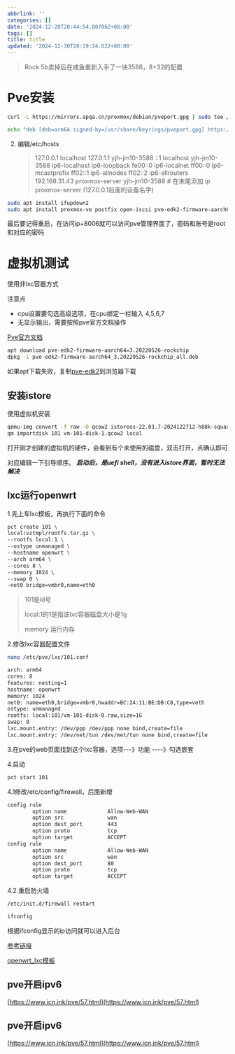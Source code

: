```yaml
---
abbrlink: ''
categories: []
date: '2024-12-28T20:44:54.807062+08:00'
tags: []
title: title
updated: '2024-12-30T20:19:24.622+08:00'
---
```

> Rock 5b卖掉后在咸鱼重新入手了一块3588，8+32的配置

# Pve安装

```bash
curl -L https://mirrors.apqa.cn/proxmox/debian/pveport.gpg | sudo tee /usr/share/keyrings/pveport.gpg >/dev/null
```

```bash
echo "deb [deb=arm64 signed-by=/usr/share/keyrings/pveport.gpg] https://mirrors.apqa.cn/proxmox/debian/pve bookworm port" | sudo tee  /etc/apt/sources.list.d/pveport.list
```

2. 编辑/etc/hosts
   > 127.0.0.1   localhost
   > 127.0.1.1   yjh-jm10-3588
   > ::1         localhost yjh-jm10-3588 ip6-localhost ip6-loopback
   > fe00::0     ip6-localnet
   > ff00::0     ip6-mcastprefix
   > ff02::1     ip6-allnodes
   > ff02::2     ip6-allrouters
   > 192.168.31.43 proxmox-server yjh-jm10-3588   # 在末尾添加 ip   proxmox-server  (127.0.0.1后面的设备名字)

```bash
sudo apt install ifupdown2
sudo apt install proxmox-ve postfix open-iscsi pve-edk2-firmware-aarch64
```

最后要记得重启，在访问ip+8006就可以访问pve管理界面了，密码和账号是root和对应的密码

# 虚拟机测试

使用非lxc容器方式

注意点

+ cpu设置要勾选高级选项，在cpu绑定一栏输入 4,5,6,7
+ 无显示输出，需要按照pve官方文档操作

[Pve官方文档](https://github.com/jiangcuo/Proxmox-Port/wiki/Install-Proxmox-VE-on-Debian-bookworm)

```bash
apt download pve-edk2-firmware-aarch64=3.20220526-rockchip
dpkg -i pve-edk2-firmware-aarch64_3.20220526-rockchip_all.deb
```

如果apt下载失败，复制[pve-edk2](https://mirrors.apqa.cn/proxmox/debian/pve/dists/bookworm/port//binary-arm64/pve-edk2-firmware-aarch64_3.20220526-rockchip_all.deb)到浏览器下载

## 安装istore

使用虚拟机安装

```bash
qemu-img convert -f raw -O qcow2 istoreos-22.03.7-2024122712-h88k-squashfs-combined.img vm-101-disk-1.qcow2
qm importdisk 101 vm-101-disk-1.qcow2 local
```

打开刚才创建的虚拟机的硬件，会看到有个未使用的磁盘，双击打开，点确认即可

对应编辑一下引导顺序。
***启动后，是uefi shell，没有进入istore界面，暂时无法解决***

## lxc运行openwrt

1.先上车lxc模板，再执行下面的命令

```bash
pct create 101 \
local:vztmpl/rootfs.tar.gz \
--rootfs local:1 \
--ostype unmanaged \
--hostname openwrt \
--arch arm64 \
--cores 8 \
--memory 1024 \
--swap 0 \
-net0 bridge=vmbr0,name=eth0
```

> 101是id号
> 
> local:1的1是指该lxc容器磁盘大小是1g
> 
> memory 运行内存

2.修改lxc容器配置文件

```bash
nano /etc/pve/lxc/101.conf
```

```bash
arch: arm64
cores: 8
features: nesting=1
hostname: openwrt
memory: 1024
net0: name=eth0,bridge=vmbr0,hwaddr=BC:24:11:BE:DB:C8,type=veth
ostype: unmanaged
rootfs: local:101/vm-101-disk-0.raw,size=1G
swap: 0
lxc.mount.entry: /dev/ppp /dev/ppp none bind,create=file
lxc.mount.entry: /dev/net/tun /dev/met/tun none bind,create=file
```

3.在pve的web页面找到这个lxc容器，选项---》功能  ----》勾选嵌套

4.启动

```bash
pct start 101
```

4.1修改/etc/config/firewall，后面新增

```bash
config rule
        option name             Allow-Web-WAN
        option src              wan
        option dest_port        443
        option proto            tcp
        option target           ACCEPT
config rule
        option name             Allow-Web-WAN
        option src              wan
        option dest_port        80
        option proto            tcp
        option target           ACCEPT
```

4.2.重启防火墙

```bash
/etc/init.d/firewall restart
```

```bash
ifconfig
```

根据ifconfig显示的ip访问就可以进入后台

[参考链接](https://virtualizeeverything.com/2022/05/23/setting-openwrt-in-proxmox-lxc/)

[openwrt_lxc模板](https://mirrors.tuna.tsinghua.edu.cn/lxc-images/images/openwrt/23.05/arm64/default/20241229_11%3A57/)

## pve开启ipv6

[https://www.icn.ink/pve/57.html](https://www.icn.ink/pve/57.html)

## pve开启ipv6

[https://www.icn.ink/pve/57.html](https://www.icn.ink/pve/57.html)

